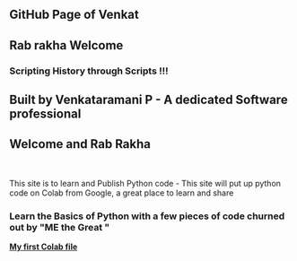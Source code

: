 
## GitHub Page of Venkat 
## Rab rakha Welcome

  <h3> Scripting History through Scripts  !!!</h3>
 
  
  <h2> Built by Venkataramani P - A dedicated Software professional</h2>
  

  <h2> <b>Welcome  and  Rab Rakha </b></h2>
 
<br>
 
This site is to learn and Publish Python code - This site will put up python code on Colab from Google, a great place to learn and share 

<h3>
  
Learn the Basics of Python with a few pieces of code churned out by "ME the Great " 
  
</h3>
  
  <a href = "https://github.com/Venkat-100/Venkat-100.github.io/blob/main/Summertrg_Venkat.ipynb"> <b>My first Colab file </b></a> 
 
  
